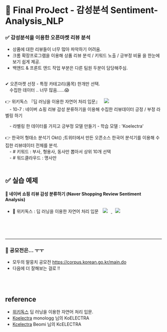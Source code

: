 # 🌈 Final ProJect - 감성분석 Sentiment-Analysis_NLP

### ✅ 감성분석을 이용한 오픈마켓 리뷰 분석
- 상품에 대한 리뷰들이 너무 많아 파악하기 어려움.
- 크롬 확장프로그램을 이용해 상품 리뷰 분석 / 키워드 노출 / 긍부정 비율 을 한눈에 보기 쉽게 제공.
- 백앤드 & 프론트 앤드 작업 부분은 다른 팀원 두분이 담당해주심.
<br>
✔ 오픈마켓 선정 - 특정 카테고리(품목) 한개만 선택.<br>
　수집한 데이터 .. 너무 많음......😱
<br>
<br>
👉 위키독스 『딥 러닝을 이용한 자연어 처리 입문』  <a href="https://wikidocs.net/94600">
    <img src="http://img.shields.io/badge/-wikidocs-black?style=flat&logo=BookStack&link=https://wikidocs.net/94600" style="height : auto; margin-left : 10px; margin-right : 10px;"/></a>       
<br>
　- 10-7 : 네이버 쇼핑 리뷰 감성 분류하기을 이용해 수집한 리뷰데이터 긍정 / 부정 라벨링 하기<br>

　- 라벨링 한 데이터를 가지고 긍부정 모델 만들기 - 학습 모델 : 'Koelectra' 
<br>
<br>
👉 한국어 형태소 분석기 Okt() ;트위터에서 만든 오픈소스 한국어 분석기를 이용해 수집한 리뷰데이터 전체를 분석.
<br>
　- # 키워드 : 부사, 형용사, 동사만 뽑아서 상위 10개 선택
 <br>
　- # 워드클라우드 : 명사만 
<br>
<br>


## ✅ 실습 예제 
#### 👛 네이버 쇼핑 리뷰 감성 분류하기 (Naver Shopping Review Sentiment Analysis)

  - 📙 위키독스 : 딥 러닝을 이용한 자연어 처리 입문  <a href="https://wikidocs.net/94600">
    <img src="http://img.shields.io/badge/-wikidocs-black?style=flat&logo=BookStack&link=https://wikidocs.net/94600"
        style="height : auto; margin-left : 10px; margin-right : 10px;"/> <a href="https://github.com/leo-contigo/Project_Sentiment-Analysis_NLP/blob/main/%EB%84%A4%EC%9D%B4%EB%B2%84%20%EC%87%BC%ED%95%91%EB%A6%AC%EB%B7%B0%20%EA%B0%90%EC%84%B1%EB%B6%84%EC%84%9D(Naver%20Movie%20Review%20Sentiment%20Analysis).ipynb">
    <img 
        src="http://img.shields.io/badge/-Colab-black?style=flat&logo=Google Colab&link=https://github.com/leo-contigo/Project_Sentiment-Analysis_NLP/blob/main/%EB%84%A4%EC%9D%B4%EB%B2%84%20%EC%87%BC%ED%95%91%EB%A6%AC%EB%B7%B0%20%EA%B0%90%EC%84%B1%EB%B6%84%EC%84%9D(Naver%20Movie%20Review%20Sentiment%20Analysis).ipynb"
        style="height : auto; margin-left : 10px; margin-right : 10px;"/>
</a>
<br>
<br>
<br>

---
### 🌌 공모전은... ㅜㅜ <br>
- 모두의 말뭉치 공모전 https://corpus.korean.go.kr/main.do<br>
- 다음에 더 잘해보는 걸로 !!
<br>
<br>

## reference
- [위키독스](https://wikidocs.net/94600) 딥 러닝을 이용한 자연어 처리 입문.
- [Koelectra](https://github.com/monologg/KoELECTRA) monologg 님의 KoELECTRA
- [Kcelectra](https://github.com/Beomi/KcELECTRA) Beomi 님의 KcELECTRA

<!-- 주석 

## 🌌 지금 내 상태
↪ 무지성으로.. ctrl+c, ctrl+v....<br>
↪ 여러번 처다보고 있으니 뭐가 뭔지는 0.00000000000000000001% 알 듯.<br>
<br>
-->
